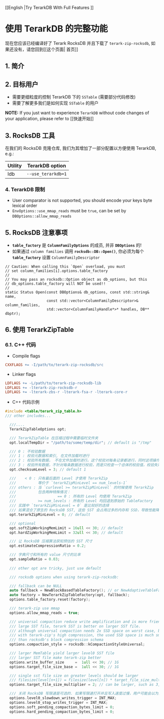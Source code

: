 [[English |Try TerarkDB With Full Features ]]

# 使用 TerarkDB 的完整功能

现在您应该已经编译好了 Terark RocksDB 并且下载了 `terark-zip-rocksdb`, 如果还没有，请您回到[[这个页面| 首页]]

## 1. 简介

## 2. 目标用户
- 需要更细粒度的控制 TerarkDB 下的 `SSTable` (需要部分代码修改)
- 需要了解更多我们是如何实现 `SSTable` 的用户

**NOTE:** If you just want to experience `TerarkDB` without code changes of your application, please refer to [[快速开始]]

## 3. RocksDB 工具

在我们的 RocksDB 克隆仓库, 我们为其增加了一部分配置以方便使用 TerarkDB, e.g.:

|Utility|TerarkDB option|
|-------|--------------|
|ldb|`--use_terarkdb=1`|

### 4. TerarkDB 限制
- User comparator is not supported, you should encode your keys byte lexical order
- `EnvOptions::use_mmap_reads` must be `true`, can be set by `DBOptions::allow_mmap_reads`

## 5. RocksDB 注意事项
- **`table_factory`** 是 **`ColumnFamilyOptions`** 的成员, 并非 **`DBOptions`** 的!
- 如果通过 `column families` 调用 **`rocksdb::DB::Open()`**, 你必须为每个 **`table_factory`** 设置 `ColumnFamilyDescriptor`

```
// Caution: When calling this `Open` overload, you must 
// set column_families[i].options.table_factory
//
// You may pass an rocksdb::Option object as db_options, but this
// db_options.table_factory will NOT be used!!
//
static Status Open(const DBOptions& db_options, const std::string& name,
                   const std::vector<ColumnFamilyDescriptor>& column_families,
                   std::vector<ColumnFamilyHandle*>* handles, DB** dbptr);
```

## 6. 使用 TerarkZipTable

### 6.1. C++ 代码

- Compile flags
```makefile
CXXFLAGS += -I/path/to/terark-zip-rocksdb/src
```
- Linker flags
```makefile
LDFLAGS += -L/path/to/terark-zip-rocksdb-lib
LDFLAGS += -lterark-zip-rocksdb-r
LDFLAGS += -lterark-zbs-r -lterark-fsa-r -lterark-core-r
```

- C++ 代码示例

```C++
#include <table/terark_zip_table.h>
/// other includes...

  ///....
  TerarkZipTableOptions opt;

  /// TerarkZipTable 在压缩过程中需要临时文件夹
  opt.localTempDir = "/path/to/some/temp/dir"; // default is "/tmp"

  /// 0 : 不校验数据
  /// 1 : 校验元数据和索引, 在文件加载时进行
  /// 2 : 校验所有数据， 不在文件加载时进行。这个校验对每条记录都进行，同时这项操作会导致每条记录额外占用 4 字节
  /// 3 : 校验所有数据，不针对每条数据进行校验，而是只检查一个总体的校验值，校验失败会导致加载失败
  opt.checksumLevel = 3; // default 1

  ///    < 0 : 只有最后面的 Level 才使用 TerarkZip
  ///          等价于 `terarkZipMinLevel == num_levels-1`
  /// others : 当 `curlevel >= terarkZipMinLevel` 的时候使用 TerarkZip
  ///          包含两种特殊情况：
  ///                   == 0 : 所有的 Level 均使用 TerarkZip
  ///          >= num_levels : 所有的 Level 均回退到原始的 TableFactory
  /// 实践中 `terarkZipMinLevel = 0` 是比较好的选择
  /// 如果混合了原生的 RocksDB SST, 这些 SST 会占用过多的内存和 SSD，导致性能降低
  opt.terarkZipMinLevel = 0; // default

  /// optional
  opt.softZipWorkingMemLimit = 16ull << 30; // default
  opt.hardZipWorkingMemLimit = 32ull << 30; // default

  /// 让 RocksDB 压缩算法获知预估的 SST 尺寸
  opt.estimateCompressionRatio = 0.2;

  /// 字典尺寸和所有的 value 尺寸的比率
  opt.sampleRatio = 0.03;
 
  /// other opt are tricky, just use default

  /// rocksdb options when using terark-zip-rocksdb:

  /// fallback can be NULL
  auto fallback = NewBlockBasedTableFactory(); // or NewAdaptiveTableFactory();
  auto factory = NewTerarkZipTableFactory(opt, fallback);
  options.table_factory.reset(factory);

  /// terark-zip use mmap
  options.allow_mmap_reads = true;

  /// universal compaction reduce write amplification and is more friendly for
  /// large SST file, terark SST is better on larger SST file.
  /// although universal compaction needs 2x SSD space on worst case, but
  /// with terark-zip's high compression, the used SSD space is much smaller
  /// than rocksdb's block compression schema
  options.compaction_style = rocksdb::kCompactionStyleUniversal;

  /// larger MemTable yield larger level0 SST file
  /// larger SST file make terark-zip better
  options.write_buffer_size     =  1ull << 30; // 1G
  options.target_file_size_base =  1ull << 30; // 1G

  /// single sst file size on greater levels should be larger
  /// filesize(level[n+1]) = filesize(level[n]) * target_file_size_multiplier
  options.target_file_size_multiplier = 2; // can be larger, such as 3,5,10

  /// 关闭 RocksDB 写限速是可选的. 如果写限速打开并且写入速度过慢，用户可能会以为是 TerarkDB 导致的
  options.level0_slowdown_writes_trigger = INT_MAX;
  options.level0_stop_writes_trigger = INT_MAX;
  options.soft_pending_compaction_bytes_limit = 0;
  options.hard_pending_compaction_bytes_limit = 0;
```